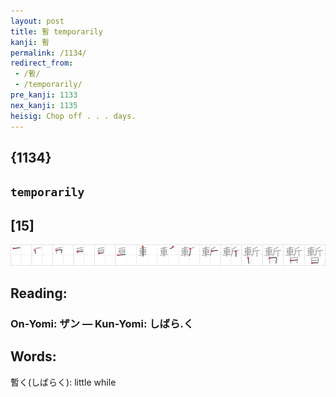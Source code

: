 ```yaml
---
layout: post
title: 暫 temporarily
kanji: 暫
permalink: /1134/
redirect_from:
 - /暫/
 - /temporarily/
pre_kanji: 1133
nex_kanji: 1135
heisig: Chop off . . . days.
---
```


## {1134}

## `temporarily`

## [15]

<div class="stroke"><img src="../images/E69AAB.png" /></div>

## Reading:

### On-Yomi: ザン &mdash; Kun-Yomi: しばら.く

## Words:

暫く(しばらく): little while
